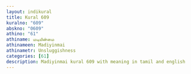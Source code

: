 ```yaml
---
layout: indikural
title: Kural 609
kuralno: "609"
abskno: "0609"
athino: "61"
athiname: மடியின்மை
athinameen: Madiyinmai
athinametr: Unsluggishness
categories: [61]
description: Madiyinmai kural 609 with meaning in tamil and english 
---
```


